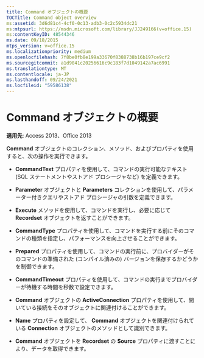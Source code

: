 ```yaml
---
title: Command オブジェクトの概要
TOCTitle: Command object overview
ms:assetid: 3d6d81c4-4cf0-0c13-adb3-0c2c5934dc21
ms:mtpsurl: https://msdn.microsoft.com/library/JJ249166(v=office.15)
ms:contentKeyID: 48544346
ms.date: 09/18/2015
mtps_version: v=office.15
ms.localizationpriority: medium
ms.openlocfilehash: 7f8be0fb8e199a33670f8388738b16b197ce9cf2
ms.sourcegitcommit: a1d9041c20256616c9c183f7d1049142a7ac6991
ms.translationtype: MT
ms.contentlocale: ja-JP
ms.lasthandoff: 09/24/2021
ms.locfileid: "59586138"
---
```

# <a name="command-object-overview"></a>Command オブジェクトの概要

**適用先**: Access 2013、Office 2013

**Command** オブジェクトのコレクション、メソッド、およびプロパティを使用すると、次の操作を実行できます。

  - **CommandText** プロパティを使用して、コマンドの実行可能なテキスト (SQL ステートメントやストアド プロシージャなど) を定義できます。

  - **Parameter** オブジェクトと **Parameters** コレクションを使用して、パラメーター付きクエリやストアド プロシージャの引数を定義できます。

  - **Execute** メソッドを使用して、コマンドを実行し、必要に応じて **Recordset** オブジェクトを返すことができます。

  - **CommandType** プロパティを使用して、コマンドを実行する前にそのコマンドの種類を指定し、パフォーマンスを向上させることができます。

  - **Prepared** プロパティを使用して、コマンドの実行前に、プロバイダーがそのコマンドの準備された (コンパイル済みの) バージョンを保存するかどうかを制御できます。

  - **CommandTimeout** プロパティを使用して、コマンドの実行までプロバイダーが待機する時間を秒数で設定できます。

  - **Command** オブジェクトの **ActiveConnection** プロパティを使用して、開いている接続をそのオブジェクトに関連付けることができます。

  - **Name** プロパティを設定して、 **Command** オブジェクトを関連付けられている **Connection** オブジェクトのメソッドとして識別できます。

  - **Command** オブジェクトを **Recordset** の **Source** プロパティに渡すことにより、データを取得できます。

